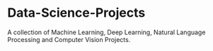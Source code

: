 # Data-Science-Projects
A collection of Machine Learning, Deep Learning, Natural Language Processing and Computer Vision Projects. 
